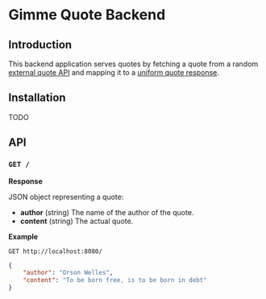 # Gimme Quote Backend

## Introduction

This backend application serves quotes by fetching a quote from a random [external quote API](./src/main/java/com/zwanenberg/gimmequote/quote_sources/implementations) and mapping it to a [uniform quote response](#api).

## Installation

TODO

## API

### `GET /`
**Response**

JSON object representing a quote:
- **author** (string) The name of the author of the quote.
- **content** (string) The actual quote.

**Example**

`GET http://localhost:8080/`
```json
{
    "author": "Orson Welles",
    "content": "To be born free, is to be born in debt"
}
```
